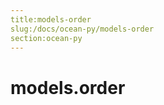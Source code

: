 ```yaml
---
title:models-order
slug:/docs/ocean-py/models-order
section:ocean-py
---
```

<a name="models.order"></a>
# models.order


